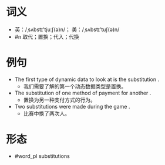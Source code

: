 # 词义
- 英：/ˌsʌbstɪ'tjuːʃ(ə)n/； 美：/ˌsʌbstɪ'tuʃ(ə)n/
- #n 取代；置换；代入；代换
# 例句
- The first type of dynamic data to look at is the substitution .
	- 我们需要了解的第一个动态数据类型是置换。
- The substitution of one method of payment for another .
	- 置换为另一种支付方式的行为。
- Two substitutions were made during the game .
	- 比赛中换了两次人。
# 形态
- #word_pl substitutions
